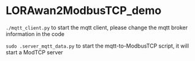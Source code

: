 # LORAwan2ModbusTCP_demo

`./mqtt_client.py` to start the mqtt client, please change the mqtt broker information in the code

`sudo .server_mqtt_data.py` to start the mqtt-to-ModbusTCP script, it will start a ModTCP server 
